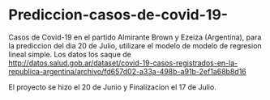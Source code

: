 # Prediccion-casos-de-covid-19-
Casos de Covid-19 en el partido Almirante Brown y Ezeiza (Argentina), para la prediccion del dia 20 de Julio, utilizare el modelo de modelo de regresion lineal simple. Los datos los saque de http://datos.salud.gob.ar/dataset/covid-19-casos-registrados-en-la-republica-argentina/archivo/fd657d02-a33a-498b-a91b-2ef1a68b8d16 

El proyecto se hizo el 20 de Junio y Finalizacion el 17 de Julio.
